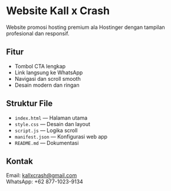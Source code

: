 # Website Kall x Crash

Website promosi hosting premium ala Hostinger dengan tampilan profesional dan responsif.

## Fitur

- Tombol CTA lengkap
- Link langsung ke WhatsApp
- Navigasi dan scroll smooth
- Desain modern dan ringan

## Struktur File

- `index.html` — Halaman utama
- `style.css` — Desain dan layout
- `script.js` — Logika scroll
- `manifest.json` — Konfigurasi web app
- `README.md` — Dokumentasi

## Kontak

Email: kallxcrash@gmail.com  
WhatsApp: +62 877-1023-9134
